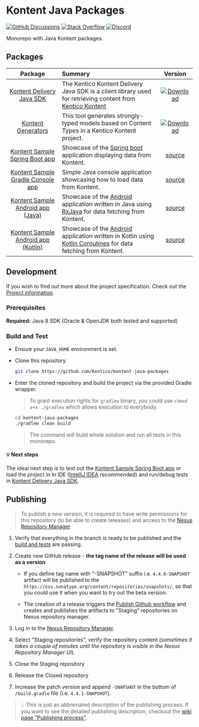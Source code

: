 # Kontent Java Packages

[![GitHub Discussions](https://img.shields.io/badge/GitHub-Discussions-FE7A16.svg?style=popout&logo=github)](https://github.com/Kentico/Home/discussions)
[![Stack Overflow](https://img.shields.io/badge/Stack%20Overflow-ASK%20NOW-FE7A16.svg?logo=stackoverflow&logoColor=white)](https://stackoverflow.com/tags/kentico-kontent)
[![Discord](https://img.shields.io/discord/821885171984891914?label=Discord&logo=Discord&logoColor=white)](https://discord.gg/SKCxwPtevJ)

Monorepo with Java Kontent packages.

## Packages

|                                 Package                                  | Summary                                                                                                                                                                                                     |                                                                                                           Version                                                                                                           |
| :----------------------------------------------------------------------: | :---------------------------------------------------------------------------------------------------------------------------------------------------------------------------------------------------------- | :-------------------------------------------------------------------------------------------------------------------------------------------------------------------------------------------------------------------------: |
|          [Kontent Delivery Java SDK](/kontent-delivery#readme)           | The Kentico Kontent Delivery Java SDK is a client library used for retrieving content from [Kentico Kontent](https://kontent.ai)                                                                            |            [![Download](https://api.bintray.com/packages/kentico/kontent-java-packages/kontent-delivery/images/download.svg)](https://bintray.com/kentico/kontent-java-packages/kontent-delivery/_latestVersion)            |
|        [Kontent Generators](/kontent-delivery-generators#readme)         | This tool generates strongly-typed models based on Content Types in a Kentico Kontent project.                                                                                                              | [![Download](https://api.bintray.com/packages/kentico/kontent-java-packages/kontent-delivery-generators/images/download.svg)](https://bintray.com/kentico/kontent-java-packages/kontent-delivery-generators/_latestVersion) |
|     [Kontent Sample Spring Boot app](/sample-app-spring-boot#readme)     | Showcase of the [Spring boot](https://spring.io/projects/spring-boot) application displaying data from Kontent.                                                                                             |                                                                                         [source](/sample-app-spring-boot/README.md)                                                                                         |
|   [Kontent Sample Gradle Console app](/test-gradle-console-app#readme)   | Simple Java console application showcasing how to load data from Kontent.                                                                                                                                   |                                                                                        [source](/test-gradle-console-app/README.md)                                                                                         |
|     [Kontent Sample Android app (Java)](/sample-app-android#readme)      | Showcase of the [Android](https://www.android.com/) application written in Java using [RxJava](https://github.com/ReactiveX/RxJava) for data fetching from Kontent.                                         |                                                                                           [source](/sample-app-android/README.md)                                                                                           |
| [Kontent Sample Android app (Kotlin)](/sample-app-android-kotlin#readme) | Showcase of the [Android](https://www.android.com/) application written in Kotlin using [Kotlin Coroutines](https://kotlinlang.org/docs/reference/coroutines-overview.html) for data fetching from Kontent. |                                                                                       [source](/sample-app-android-kotlin/README.md)                                                                                        |

## Development

If you wish to find out more about the project specification. Check out the [Project information](/PROJECT.md).

### Prerequisites

**Required:**
Java 8 SDK (Oracle & OpenJDK both tested and supported)

### Build and Test

- Ensure your `JAVA_HOME` environment is set.
- Clone this repository

  ```sh
  git clone https://github.com/Kentico/kontent-java-packages
  ```

- Enter the cloned repository and build the project via the provided Gradle wrapper.

  > To grant execution rights for `gradlew` binary, you could use `chmod a+x ./gradlew` which allows execution to everybody.

  ```sh
  cd kontent-java-packages
  ./gradlew clean build
  ```

  > The command will build whole solution and run all tests in this monorepo.

#### :bulb: Next steps

The ideal next step is to test out the [Kontent Sample Spring Boot app](/sample-app-spring-boot#readme) or load the project in In IDE ([IntelliJ IDEA](https://www.jetbrains.com/idea/) recommended) and run/debug tests in [Kontent Delivery Java SDK](/kontent-delivery#readme).

## Publishing

> To publish a new version, it is required to have write permissions for this repository (to be able to create releases) and access to the [Nexus Repository Manager](https://oss.sonatype.org/).


1. Verify that everything in the branch is ready to be published and the [build and tests](https://github.com/Kentico/kontent-java-packages/actions/workflows/gradle.yml) are passing.
1. Create new GitHub release - **the tag name of the release will be used as a version**
    * If you define tag name with "-SNAPSHOT" suffix i.e. `4.4.0-SNAPSHOT` artifact will be published to the `https://oss.sonatype.org/content/repositories/snapshots/`, so that you could use it when you want to try out the beta version.

    * The creation of a release triggers the [Publish Github workflow](https://github.com/Kentico/kontent-java-packages/actions/workflows/publish.yml) and creates and publishes the artifacts to "Staging" repositories on Nexus repository manager.

1. Log in to the [Nexus Repository Manager](https://oss.sonatype.org/).
1. Select "Staging repositories", verify the repository content (*sometimes it takes a couple of minutes until the repository is visible in the Nexus Repository Manager UI*).
1. Close the Staging repository
1. Release the Closed repository
1. Increase the patch version and append `-SNAPSHOT` in the bottom of `/build.gradle` file (i.e. `4.4.1-SNAPSHOT`).

> 💡 This is just an abbreviated description of the publishing process. If you want to see the detailed publishing description, checkout the [wiki page "Publishing process"](https://github.com/Kentico/kontent-java-packages/wiki/Release-process).
